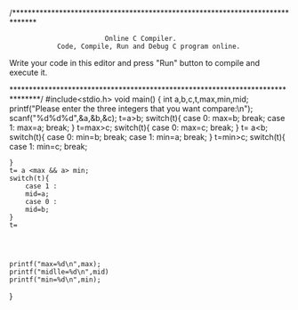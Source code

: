 /******************************************************************************

                            Online C Compiler.
                Code, Compile, Run and Debug C program online.
Write your code in this editor and press "Run" button to compile and execute it.

*******************************************************************************/
#include<stdio.h>
void main()
{
	int a,b,c,t,max,min,mid;
	printf("Please enter the three integers that you want compare:\n");
	scanf("%d%d%d",&a,&b,&c);
	t=a>b;
	switch(t){
    	case 0:
		max=b; break;
    	case 1:
		max=a; break;
	}
	t=max>c;
	switch(t){
    	case 0:
		max=c; break;
	}
	t= a<b;
	switch(t){
    	case 0:
		min=b; break;
    	case 1:
		min=a; break;
	}
	t=min>c;
	switch(t){
	    case 1:
	    min=c; break; 
	    
	}
	t= a <max && a> min;
	switch(t){
	    case 1 :
	    mid=a;
	    case 0 :
	    mid=b;
	}
	t= 
	
	
	
	
	printf("max=%d\n",max);
	printf("midlle=%d\n",mid)
	printf("min=%d\n",min);
}
